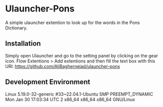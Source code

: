 # Ulauncher-Pons

A simple ulauncher extention to look up for the words in the Pons Dictionary.

## Installation

Simply open Ulauncher and go to the setting panel by clicking on the gear icon.
Flow Extentions > Add extentions and then fill the text box with this URl:
<https://github.com/AliBaghernejad/ulauncher-pons>

## Development Environment

Linux 5.19.0-32-generic #33~22.04.1-Ubuntu SMP PREEMPT_DYNAMIC Mon Jan 30 17:03:34 UTC 2 x86_64 x86_64 x86_64 GNU/Linux

